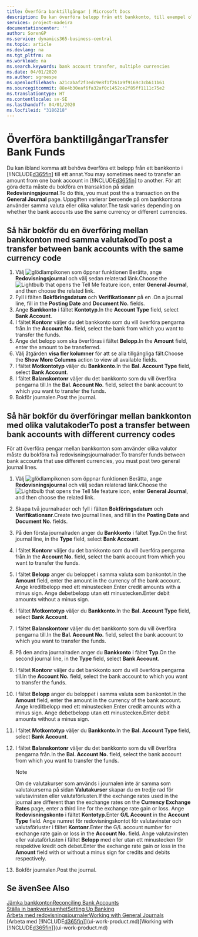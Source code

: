 ```yaml
---
title: Överföra banktillgångar | Microsoft Docs
description: Du kan överföra belopp från ett bankkonto, till exempel olika valutor genom att bokföra transaktionen i redovisningsjournalen.
services: project-madeira
documentationcenter: ''
author: SorenGP
ms.service: dynamics365-business-central
ms.topic: article
ms.devlang: na
ms.tgt_pltfrm: na
ms.workload: na
ms.search.keywords: bank account transfer, multiple currencies
ms.date: 04/01/2020
ms.author: sgroespe
ms.openlocfilehash: a21cabaf2f3edc9e8f1f261a9f9169c3cb611b61
ms.sourcegitcommit: 88e4b30eaf6fa32af0c1452ce2f85ff1111c75e2
ms.translationtype: HT
ms.contentlocale: sv-SE
ms.lasthandoff: 04/01/2020
ms.locfileid: "3186218"
---
```

# <a name="transfer-bank-funds"></a><span data-ttu-id="41cb7-103">Överföra banktillgångar</span><span class="sxs-lookup"><span data-stu-id="41cb7-103">Transfer Bank Funds</span></span>
<span data-ttu-id="41cb7-104">Du kan ibland komma att behöva överföra ett belopp från ett bankkonto i [!INCLUDE[d365fin](includes/d365fin_md.md)] till ett annat.</span><span class="sxs-lookup"><span data-stu-id="41cb7-104">You may sometimes need to transfer an amount from one bank account in [!INCLUDE[d365fin](includes/d365fin_md.md)] to another.</span></span> <span data-ttu-id="41cb7-105">För att göra detta måste du bokföra en transaktion på sidan **Redovisningsjournal**.</span><span class="sxs-lookup"><span data-stu-id="41cb7-105">To do this, you must post the a transaction on the **General Journal** page.</span></span> <span data-ttu-id="41cb7-106">Uppgiften varierar beroende på om bankkontona använder samma valuta eller olika valutor.</span><span class="sxs-lookup"><span data-stu-id="41cb7-106">The task varies depending on whether the bank accounts use the same currency or different currencies.</span></span>

## <a name="to-post-a-transfer-between-bank-accounts-with-the-same-currency-code"></a><span data-ttu-id="41cb7-107">Så här bokför du en överföring mellan bankkonton med samma valutakod</span><span class="sxs-lookup"><span data-stu-id="41cb7-107">To post a transfer between bank accounts with the same currency code</span></span>
1. <span data-ttu-id="41cb7-108">Välj ![glödlampikonen som öppnar funktionen Berätta](media/ui-search/search_small.png "Berätta vad du vill göra"), ange **Redovisningsjournal** och välj sedan relaterad länk.</span><span class="sxs-lookup"><span data-stu-id="41cb7-108">Choose the ![Lightbulb that opens the Tell Me feature](media/ui-search/search_small.png "Tell me what you want to do") icon, enter **General Journal**, and then choose the related link.</span></span>
2. <span data-ttu-id="41cb7-109">Fyll i fälten **Bokföringsdatum** och **Verifikationsnr** på en .</span><span class="sxs-lookup"><span data-stu-id="41cb7-109">On a journal line, fill in the **Posting Date** and **Document No.** fields.</span></span>
3. <span data-ttu-id="41cb7-110">Ange **Bankkonto** i fältet **Kontotyp**.</span><span class="sxs-lookup"><span data-stu-id="41cb7-110">In the **Account Type** field, select **Bank Account**.</span></span>
4. <span data-ttu-id="41cb7-111">I fältet **Kontonr** väljer du det bankkonto som du vill överföra pengarna från.</span><span class="sxs-lookup"><span data-stu-id="41cb7-111">In the **Account No.** field, select the bank from which you want to transfer the funds.</span></span>
5. <span data-ttu-id="41cb7-112">Ange det belopp som ska överföras i fältet **Belopp**.</span><span class="sxs-lookup"><span data-stu-id="41cb7-112">In the **Amount** field, enter the amount to be transferred.</span></span>
6. <span data-ttu-id="41cb7-113">Välj åtgärden **visa fler kolumner** för att se alla tillgängliga fält.</span><span class="sxs-lookup"><span data-stu-id="41cb7-113">Choose the **Show More Columns** action to view all available fields.</span></span>
7. <span data-ttu-id="41cb7-114">I fältet **Motkontotyp** väljer du **Bankkonto**.</span><span class="sxs-lookup"><span data-stu-id="41cb7-114">In the **Bal. Account Type** field, select **Bank Account**.</span></span>
8. <span data-ttu-id="41cb7-115">I fältet **Balanskontonr** väljer du det bankkonto som du vill överföra pengarna till.</span><span class="sxs-lookup"><span data-stu-id="41cb7-115">In the **Bal. Account No.** field, select the bank account to which you want to transfer the funds.</span></span>
9. <span data-ttu-id="41cb7-116">Bokför journalen.</span><span class="sxs-lookup"><span data-stu-id="41cb7-116">Post the journal.</span></span>

## <a name="to-post-a-transfer-between-bank-accounts-with-different-currency-codes"></a><span data-ttu-id="41cb7-117">Så här bokför du överföringar mellan bankkonton med olika valutakoder</span><span class="sxs-lookup"><span data-stu-id="41cb7-117">To post a transfer between bank accounts with different currency codes</span></span>
<span data-ttu-id="41cb7-118">För att överföra pengar mellan bankkonton som använder olika valutor måste du bokföra två redovisningsjournalrader.</span><span class="sxs-lookup"><span data-stu-id="41cb7-118">To transfer funds between bank accounts that use different currencies, you must post two general journal lines.</span></span>

1. <span data-ttu-id="41cb7-119">Välj ![glödlampikonen som öppnar funktionen Berätta](media/ui-search/search_small.png "Berätta vad du vill göra"), ange **Redovisningsjournal** och välj sedan relaterad länk.</span><span class="sxs-lookup"><span data-stu-id="41cb7-119">Choose the ![Lightbulb that opens the Tell Me feature](media/ui-search/search_small.png "Tell me what you want to do") icon, enter **General Journal**, and then choose the related link.</span></span>
2. <span data-ttu-id="41cb7-120">Skapa två journalrader och fyll i fälten **Bokföringsdatum** och **Verifikationsnr**.</span><span class="sxs-lookup"><span data-stu-id="41cb7-120">Create two journal lines, and fill in the **Posting Date** and **Document No.** fields.</span></span>
3. <span data-ttu-id="41cb7-121">På den första journalraden anger du **Bankkonto** i fältet **Typ**.</span><span class="sxs-lookup"><span data-stu-id="41cb7-121">On the first journal line, in the **Type** field, select **Bank Account**.</span></span>
4. <span data-ttu-id="41cb7-122">I fältet **Kontonr** väljer du det bankkonto som du vill överföra pengarna från.</span><span class="sxs-lookup"><span data-stu-id="41cb7-122">In the **Account No.** field, select the bank account from which you want to transfer the funds.</span></span>
5. <span data-ttu-id="41cb7-123">I fältet **Belopp** anger du beloppet i samma valuta som bankontot.</span><span class="sxs-lookup"><span data-stu-id="41cb7-123">In the **Amount** field, enter the amount in the currency of the bank account.</span></span> <span data-ttu-id="41cb7-124">Ange kreditbelopp med ett minustecken.</span><span class="sxs-lookup"><span data-stu-id="41cb7-124">Enter credit amounts with a minus sign.</span></span> <span data-ttu-id="41cb7-125">Ange debetbelopp utan ett minustecken.</span><span class="sxs-lookup"><span data-stu-id="41cb7-125">Enter debit amounts without a minus sign.</span></span>
6. <span data-ttu-id="41cb7-126">I fältet **Motkontotyp** väljer du **Bankkonto**.</span><span class="sxs-lookup"><span data-stu-id="41cb7-126">In the **Bal. Account Type** field, select **Bank Account**.</span></span>
7. <span data-ttu-id="41cb7-127">I fältet **Balanskontonr** väljer du det bankkonto som du vill överföra pengarna till.</span><span class="sxs-lookup"><span data-stu-id="41cb7-127">In the **Bal. Account No.** field, select the bank account to which you want to transfer the funds.</span></span>
8. <span data-ttu-id="41cb7-128">På den andra journalraden anger du **Bankkonto** i fältet **Typ**.</span><span class="sxs-lookup"><span data-stu-id="41cb7-128">On the second journal line, in the **Type** field, select **Bank Account**.</span></span>
9. <span data-ttu-id="41cb7-129">I fältet **Kontonr** väljer du det bankkonto som du vill överföra pengarna till.</span><span class="sxs-lookup"><span data-stu-id="41cb7-129">In the **Account No.** field, select the bank account to which you want to transfer the funds.</span></span>
10. <span data-ttu-id="41cb7-130">I fältet **Belopp** anger du beloppet i samma valuta som bankontot.</span><span class="sxs-lookup"><span data-stu-id="41cb7-130">In the **Amount** field, enter the amount in the currency of the bank account.</span></span> <span data-ttu-id="41cb7-131">Ange kreditbelopp med ett minustecken.</span><span class="sxs-lookup"><span data-stu-id="41cb7-131">Enter credit amounts with a minus sign.</span></span> <span data-ttu-id="41cb7-132">Ange debetbelopp utan ett minustecken.</span><span class="sxs-lookup"><span data-stu-id="41cb7-132">Enter debit amounts without a minus sign.</span></span>
11. <span data-ttu-id="41cb7-133">I fältet **Motkontotyp** väljer du **Bankkonto**.</span><span class="sxs-lookup"><span data-stu-id="41cb7-133">In the **Bal. Account Type** field, select **Bank Account**.</span></span>  
12. <span data-ttu-id="41cb7-134">I fältet **Balanskontonr** väljer du det bankkonto som du vill överföra pengarna från.</span><span class="sxs-lookup"><span data-stu-id="41cb7-134">In the **Bal. Account No.** field, select the bank account from which you want to transfer the funds.</span></span>

    > [!NOTE]  
    > <span data-ttu-id="41cb7-135">Om de valutakurser som används i journalen inte är samma som valutakurserna på sidan **Valutakurser** skapar du en tredje rad för valutavinsten eller valutaförlusten.</span><span class="sxs-lookup"><span data-stu-id="41cb7-135">If the exchange rates used in the journal are different than the exchange rates on the **Currency Exchange Rates** page, enter a third line for the exchange rate gain or loss.</span></span> <span data-ttu-id="41cb7-136">Ange **Redovisningskonto** i fältet **Kontotyp**.</span><span class="sxs-lookup"><span data-stu-id="41cb7-136">Enter **G/L Account** in the **Account Type** field.</span></span> <span data-ttu-id="41cb7-137">Ange numret för redovisningskontot för valutavinster och valutaförluster i fältet **Kontonr**.</span><span class="sxs-lookup"><span data-stu-id="41cb7-137">Enter the G/L account number for exchange rate gain or loss in the **Account No.** field.</span></span> <span data-ttu-id="41cb7-138">Ange valutavinsten eller valutaförlusten i fältet **Belopp** med eller utan ett minustecken för respektive kredit och debet.</span><span class="sxs-lookup"><span data-stu-id="41cb7-138">Enter the exchange rate gain or loss in the **Amount** field with or without a minus sign for credits and debits respectively.</span></span>
13. <span data-ttu-id="41cb7-139">Bokför journalen.</span><span class="sxs-lookup"><span data-stu-id="41cb7-139">Post the journal.</span></span>

## <a name="see-also"></a><span data-ttu-id="41cb7-140">Se även</span><span class="sxs-lookup"><span data-stu-id="41cb7-140">See Also</span></span>
[<span data-ttu-id="41cb7-141">Jämka bankkonton</span><span class="sxs-lookup"><span data-stu-id="41cb7-141">Reconciling Bank Accounts</span></span>](bank-manage-bank-accounts.md)  
[<span data-ttu-id="41cb7-142">Ställa in bankverksamhet</span><span class="sxs-lookup"><span data-stu-id="41cb7-142">Setting Up Banking</span></span>](bank-setup-banking.md)  
[<span data-ttu-id="41cb7-143">Arbeta med redovisningsjournaler</span><span class="sxs-lookup"><span data-stu-id="41cb7-143">Working with General Journals</span></span>](ui-work-general-journals.md)  
<span data-ttu-id="41cb7-144">[Arbeta med [!INCLUDE[d365fin](includes/d365fin_md.md)]](ui-work-product.md)</span><span class="sxs-lookup"><span data-stu-id="41cb7-144">[Working with [!INCLUDE[d365fin](includes/d365fin_md.md)]](ui-work-product.md)</span></span>
